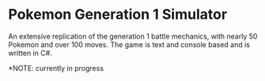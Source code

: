 # Pokemon Generation 1 Simulator
An extensive replication of the generation 1 battle mechanics, with nearly 50 Pokemon and over 100 moves. The game is text and console based
and is written in C#.



*NOTE: currently in progress
